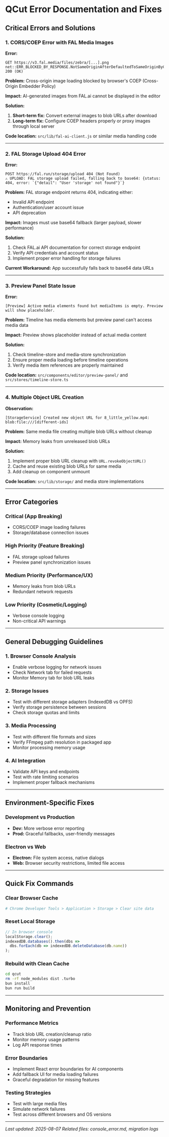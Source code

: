 # QCut Error Documentation and Fixes

## Critical Errors and Solutions

### 1. CORS/COEP Error with FAL Media Images

**Error:**
```
GET https://v3.fal.media/files/zebra/[...].png net::ERR_BLOCKED_BY_RESPONSE.NotSameOriginAfterDefaultedToSameOriginByCoep 200 (OK)
```

**Problem:** Cross-origin image loading blocked by browser's COEP (Cross-Origin Embedder Policy)

**Impact:** AI-generated images from FAL.ai cannot be displayed in the editor

**Solution:**
1. **Short-term fix:** Convert external images to blob URLs after download
2. **Long-term fix:** Configure COEP headers properly or proxy images through local server

**Code location:** `src/lib/fal-ai-client.js` or similar media handling code

---

### 2. FAL Storage Upload 404 Error

**Error:**
```
POST https://fal.run/storage/upload 404 (Not Found)
⚠️ UPLOAD: FAL storage upload failed, falling back to base64: {status: 404, error: `{"detail": "User 'storage' not found"}`}
```

**Problem:** FAL storage endpoint returns 404, indicating either:
- Invalid API endpoint
- Authentication/user account issue
- API deprecation

**Impact:** Images must use base64 fallback (larger payload, slower performance)

**Solution:**
1. Check FAL.ai API documentation for correct storage endpoint
2. Verify API credentials and account status
3. Implement proper error handling for storage failures

**Current Workaround:** App successfully falls back to base64 data URLs

---

### 3. Preview Panel State Issue

**Error:**
```
[Preview] Active media elements found but mediaItems is empty. Preview will show placeholder.
```

**Problem:** Timeline has media elements but preview panel can't access media data

**Impact:** Preview shows placeholder instead of actual media content

**Solution:**
1. Check timeline-store and media-store synchronization
2. Ensure proper media loading before timeline operations
3. Verify media item references are properly maintained

**Code location:** `src/components/editor/preview-panel/` and `src/stores/timeline-store.ts`

---

### 4. Multiple Object URL Creation

**Observation:**
```
[StorageService] Created new object URL for 8_little_yellow.mp4: blob:file:///[different-ids]
```

**Problem:** Same media file creating multiple blob URLs without cleanup

**Impact:** Memory leaks from unreleased blob URLs

**Solution:**
1. Implement proper blob URL cleanup with `URL.revokeObjectURL()`
2. Cache and reuse existing blob URLs for same media
3. Add cleanup on component unmount

**Code location:** `src/lib/storage/` and media store implementations

---

## Error Categories

### Critical (App Breaking)
- CORS/COEP image loading failures
- Storage/database connection issues

### High Priority (Feature Breaking)
- FAL storage upload failures
- Preview panel synchronization issues

### Medium Priority (Performance/UX)
- Memory leaks from blob URLs
- Redundant network requests

### Low Priority (Cosmetic/Logging)
- Verbose console logging
- Non-critical API warnings

---

## General Debugging Guidelines

### 1. Browser Console Analysis
- Enable verbose logging for network issues
- Check Network tab for failed requests
- Monitor Memory tab for blob URL leaks

### 2. Storage Issues
- Test with different storage adapters (IndexedDB vs OPFS)
- Verify storage persistence between sessions
- Check storage quotas and limits

### 3. Media Processing
- Test with different file formats and sizes
- Verify FFmpeg path resolution in packaged app
- Monitor processing memory usage

### 4. AI Integration
- Validate API keys and endpoints
- Test with rate limiting scenarios
- Implement proper fallback mechanisms

---

## Environment-Specific Fixes

### Development vs Production
- **Dev:** More verbose error reporting
- **Prod:** Graceful fallbacks, user-friendly messages

### Electron vs Web
- **Electron:** File system access, native dialogs
- **Web:** Browser security restrictions, limited file access

---

## Quick Fix Commands

### Clear Browser Cache
```bash
# Chrome Developer Tools > Application > Storage > Clear site data
```

### Reset Local Storage
```javascript
// In browser console
localStorage.clear();
indexedDB.databases().then(dbs => 
  dbs.forEach(db => indexedDB.deleteDatabase(db.name))
);
```

### Rebuild with Clean Cache
```bash
cd qcut
rm -rf node_modules dist .turbo
bun install
bun run build
```

---

## Monitoring and Prevention

### Performance Metrics
- Track blob URL creation/cleanup ratio
- Monitor memory usage patterns
- Log API response times

### Error Boundaries
- Implement React error boundaries for AI components
- Add fallback UI for media loading failures
- Graceful degradation for missing features

### Testing Strategies
- Test with large media files
- Simulate network failures
- Test across different browsers and OS versions

---

*Last updated: 2025-08-07*
*Related files: console_error.md, migration logs*